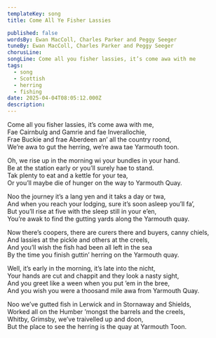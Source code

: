 ```yaml
---
templateKey: song
title: Come All Ye Fisher Lassies

published: false
wordsBy: Ewan MacColl, Charles Parker and Peggy Seeger
tuneBy: Ewan MacColl, Charles Parker and Peggy Seeger
chorusLine: 
songLine: Come all you fisher lassies, it’s come awa with me
tags:
  - song
  - Scottish
  - herring
  - fishing
date: 2025-04-04T08:05:12.000Z
description: 
---
```

Come all you fisher lassies, it’s come awa with me,\
Fae Cairnbulg and Gamrie and fae Inverallochie,\
Frae Buckie and frae Aberdeen an’ all the country roond,\
We’re awa to gut the herring, we’re awa tae Yarmouth toon.

Oh, we rise up in the morning wi your bundles in your hand.\
Be at the station early or you’ll surely hae to stand.\
Tak plenty to eat and a kettle for your tea,\
Or you’ll maybe die of hunger on the way to Yarmouth Quay.

Noo the journey it’s a lang yen and it taks a day or twa,\
And when you reach your lodging, sure it’s soon asleep you’ll fa’,\
But you’ll rise at five with the sleep still in your e’en,\
You’re awak to find the gutting yards along the Yarmouth quay.

Now there’s coopers, there are curers there and buyers, canny chiels,\
And lassies at the pickle and others at the creels,\
And you’ll wish the fish had been all left in the sea\
By the time you finish guttin’ herring on the Yarmouth quay.

Well, it’s early in the morning, it’s late into the nicht,\
Your hands are cut and chappit and they look a nasty sight,\
And you greet like a ween when you put ’em in the bree,\
And you wish you were a thoosand mile awa from Yarmouth Quay.

Noo we’ve gutted fish in Lerwick and in Stornaway and Shields,\
Worked all on the Humber ’mongst the barrels and the creels,\
Whitby, Grimsby, we’ve traivelled up and doon,\
But the place to see the herring is the quay at Yarmouth Toon.
